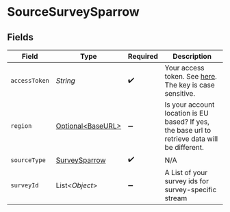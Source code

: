 # SourceSurveySparrow


## Fields

| Field                                                                                                                               | Type                                                                                                                                | Required                                                                                                                            | Description                                                                                                                         |
| ----------------------------------------------------------------------------------------------------------------------------------- | ----------------------------------------------------------------------------------------------------------------------------------- | ----------------------------------------------------------------------------------------------------------------------------------- | ----------------------------------------------------------------------------------------------------------------------------------- |
| `accessToken`                                                                                                                       | *String*                                                                                                                            | :heavy_check_mark:                                                                                                                  | Your access token. See <a href="https://developers.surveysparrow.com/rest-apis#authentication">here</a>. The key is case sensitive. |
| `region`                                                                                                                            | [Optional\<BaseURL>](../../models/shared/BaseURL.md)                                                                                | :heavy_minus_sign:                                                                                                                  | Is your account location is EU based? If yes, the base url to retrieve data will be different.                                      |
| `sourceType`                                                                                                                        | [SurveySparrow](../../models/shared/SurveySparrow.md)                                                                               | :heavy_check_mark:                                                                                                                  | N/A                                                                                                                                 |
| `surveyId`                                                                                                                          | List\<*Object*>                                                                                                                     | :heavy_minus_sign:                                                                                                                  | A List of your survey ids for survey-specific stream                                                                                |